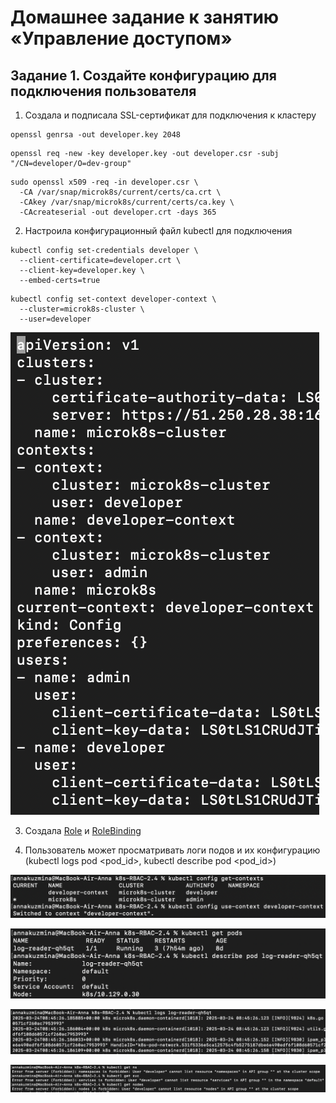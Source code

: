 # Домашнее задание к занятию «Управление доступом»

## Задание 1. Создайте конфигурацию для подключения пользователя

1. Создала и подписала SSL-сертификат для подключения к кластеру

```
openssl genrsa -out developer.key 2048
```
```
openssl req -new -key developer.key -out developer.csr -subj "/CN=developer/O=dev-group"
```
```
sudo openssl x509 -req -in developer.csr \
  -CA /var/snap/microk8s/current/certs/ca.crt \
  -CAkey /var/snap/microk8s/current/certs/ca.key \
  -CAcreateserial -out developer.crt -days 365
```

2. Настроила конфигурационный файл kubectl для подключения

```
kubectl config set-credentials developer \
  --client-certificate=developer.crt \
  --client-key=developer.key \
  --embed-certs=true
```
```
kubectl config set-context developer-context \
  --cluster=microk8s-cluster \
  --user=developer
```

![скриншот](./screenshots/2.png)

3. Создала [Role](./manifests/role.yaml) и [RoleBinding](./manifests/rolebinding.yaml)

4. Пользователь может просматривать логи подов и их конфигурацию (kubectl logs pod <pod_id>, kubectl describe pod <pod_id>)

![скриншот](./screenshots/4.1.png)

![скриншот](./screenshots/4.2.png)

![скриншот](./screenshots/4.3.png)

![скриншот](./screenshots/4.4.png)
